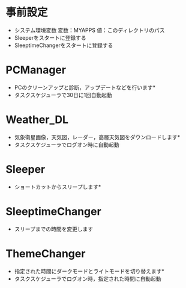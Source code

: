 # 事前設定
* システム環境変数
    変数：MYAPPS
    値：このディレクトリのパス
* Sleeperをスタートに登録する
* SleeptimeChangerをスタートに登録する

# PCManager
* PCのクリーンアップと診断，アップデートなどを行います* 
* タスクスケジューラで30日に1回自動起動

# Weather_DL
* 気象衛星画像，天気図，レーダー，高層天気図をダウンロードします* 
* タスクスケジューラでログオン時に自動起動

# Sleeper
* ショートカットからスリープします* 

# SleeptimeChanger
* スリープまでの時間を変更します

# ThemeChanger
* 指定された時間にダークモードとライトモードを切り替えます* 
* タスクスケジューラでログオン時，指定された時間に自動起動